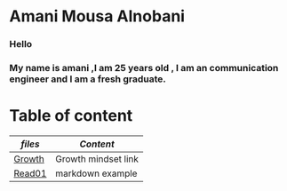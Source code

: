 # **Amani Mousa Alnobani**

### Hello 
### My name is amani ,I am 25 years old , I am an communication engineer and I am a fresh graduate.

# **Table of content**
*files*  |  *Content* 
-------- |  ---------
|[Growth](https://amani-alnobani.github.io/reading-notes/Growthmindset)| Growth mindset link
[Read01](https://amani-alnobani.github.io/reading-notes/Read01)|markdown example
